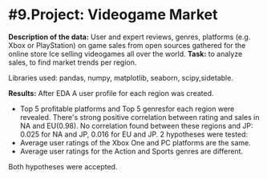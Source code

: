 # #9.Project: Videogame Market

**Description of the data:**
User and expert reviews, genres, platforms (e.g. Xbox or PlayStation) on game sales from open sources gathered for the online store Ice selling videogames all over the world.
**Task:**
to analyze sales, to find market trends per region.

Libraries used: pandas, numpy, matplotlib, seaborn, scipy,sidetable.

**Results:**
After EDA A user profile for each region was created.
- Top 5 profitable platforms and Top 5 genresfor each region were revealed. There's strong positive correlation between rating and sales in NA and EU(0.98). No correlation found between these regions and JP: 0.025 for NA and JP, 0.016 for EU and JP. 2 hypotheses were tested:
- Average user ratings of the Xbox One and PC platforms are the same.
- Average user ratings for the Action and Sports genres are different.

Both hypotheses were accepted.
